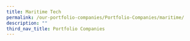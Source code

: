 ```yaml
---
title: Maritime Tech
permalink: /our-portfolio-companies/Portfolio-Companies/maritime/
description: ""
third_nav_title: Portfolio Companies
---
```

<link rel="stylesheet" href="/sgds.css"/>
<div id="companies-result" style="display: flex; flex-wrap: wrap; padding: 10px">
</div>
<script src="/mttFilter.js"></script>
